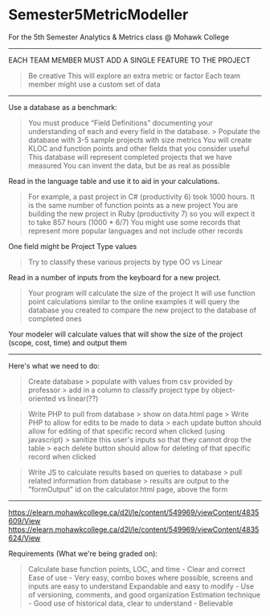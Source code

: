 # Semester5MetricModeller
For the 5th Semester Analytics &amp; Metrics class @ Mohawk College

------------------------------------------------------------------------------------------------------------------------------------

EACH TEAM MEMBER MUST ADD A SINGLE FEATURE TO THE PROJECT 
  > Be creative 
  > This will explore an extra metric or factor 
  > Each team member might use a custom set of data 

------------------------------------------------------------------------------------------------------------------------------------

Use a database as a benchmark: 
  > You must produce “Field Definitions” documenting your understanding of each and every field in the database. 
    > Populate the database with 3-5 sample projects with size metrics 
  > You will create KLOC and function points and other fields that you consider useful 
  > This database will represent completed projects that we have measured 
  > You can invent the data, but be as real as possible 

Read in the language table and use it to aid in your calculations. 
  > For example, a past project in C# (productivity 6) took 1000 hours. It is the same number of function points as a new project 
  > You are building the new project in Ruby (productivity 7) so you will expect it to take 857 hours (1000 * 6/7) 
  > You might use some records that represent more popular languages and not include other records 

One field might be Project Type values 
  > Try to classify these various projects by type 
  > OO vs Linear 

Read in a number of inputs from the keyboard for a new project.  
  > Your program will calculate the size of the project 
  > It will use function point calculations similar to the online examples 
  > it will query the database you created to compare the new project to the database of completed ones 

Your modeler will calculate values that will show the size of the project (scope, cost, time) and output them 

------------------------------------------------------------------------------------------------------------------------------------

Here's what we need to do:
  > Create database
    > populate with values from csv provided by professor
    > add in a column to classify project type by object-oriented vs linear(??)

  > Write PHP to pull from database
    > show on data.html page
    > Write PHP to allow for edits to be made to data
      > each update button should allow for editing of that specific record when clicked (using javascript)
        > sanitize this user's inputs so that they cannot drop the table
      > each delete button should allow for deleting of that specific record when clicked

  > Write JS to calculate results based on queries to database
    > pull related information from database
      > results are output to the "formOutput" id on the calculator.html page, above the form

------------------------------------------------------------------------------------------------------------------------------------

https://elearn.mohawkcollege.ca/d2l/le/content/549969/viewContent/4835609/View 
https://elearn.mohawkcollege.ca/d2l/le/content/549969/viewContent/4835624/View 

Requirements (What we're being graded on):  

  > Calculate base function points, LOC, and time 
    -  Clear and correct 
  > Ease of use 
    -  Very easy, combo boxes where possible, screens and inputs are easy to understand 
  > Expandable and easy to modify 
    -  Use of versioning, comments, and good organization 
  > Estimation technique 
    - Good use of historical data, clear to understand 
    - Believable 